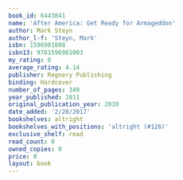 ```yaml
---
book_id: 6443841
name: 'After America: Get Ready for Armageddon'
author: Mark Steyn
author_l-f: 'Steyn, Mark'
isbn: 1596981008
isbn13: 9781596981003
my_rating: 0
average_rating: 4.14
publisher: Regnery Publishing
binding: Hardcover
number_of_pages: 349
year_published: 2011
original_publication_year: 2010
date_added: '2/28/2017'
bookshelves: altright
bookshelves_with_positions: 'altright (#126)'
exclusive_shelf: read
read_count: 0
owned_copies: 0
price: 0
layout: book
---
```

